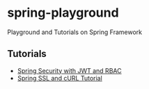 # spring-playground

Playground and Tutorials on Spring Framework

## Tutorials

-   [Spring Security with JWT and RBAC](https://github.com/nurrony/spring-tutorials/tree/main/security-security-jwt-rbac)
-   [Spring SSL and cURL Tutorial](https://github.com/nurrony/spring-tutorials/tree/main/spring-ssl-test)
